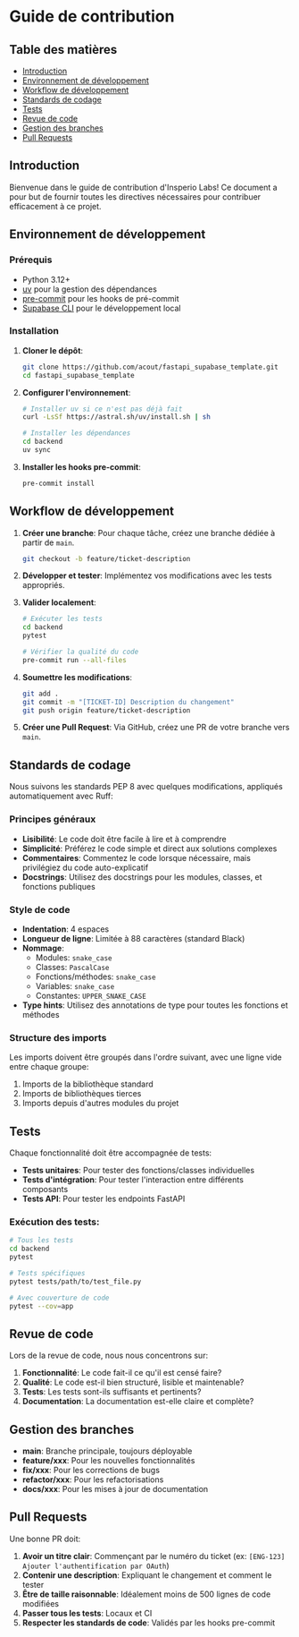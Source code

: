 # Guide de contribution

## Table des matières

- [Introduction](#introduction)
- [Environnement de développement](#environnement-de-développement)
- [Workflow de développement](#workflow-de-développement)
- [Standards de codage](#standards-de-codage)
- [Tests](#tests)
- [Revue de code](#revue-de-code)
- [Gestion des branches](#gestion-des-branches)
- [Pull Requests](#pull-requests)

## Introduction

Bienvenue dans le guide de contribution d'Insperio Labs! Ce document a pour but de fournir toutes les directives nécessaires pour contribuer efficacement à ce projet.

## Environnement de développement

### Prérequis

- Python 3.12+
- [uv](https://github.com/astral-sh/uv) pour la gestion des dépendances
- [pre-commit](https://pre-commit.com/) pour les hooks de pré-commit
- [Supabase CLI](https://supabase.com/docs/guides/cli) pour le développement local

### Installation

1. **Cloner le dépôt**:
   ```bash
   git clone https://github.com/acout/fastapi_supabase_template.git
   cd fastapi_supabase_template
   ```

2. **Configurer l'environnement**:
   ```bash
   # Installer uv si ce n'est pas déjà fait
   curl -LsSf https://astral.sh/uv/install.sh | sh

   # Installer les dépendances
   cd backend
   uv sync
   ```

3. **Installer les hooks pre-commit**:
   ```bash
   pre-commit install
   ```

## Workflow de développement

1. **Créer une branche**: Pour chaque tâche, créez une branche dédiée à partir de `main`.
   ```bash
   git checkout -b feature/ticket-description
   ```

2. **Développer et tester**: Implémentez vos modifications avec les tests appropriés.

3. **Valider localement**:
   ```bash
   # Exécuter les tests
   cd backend
   pytest

   # Vérifier la qualité du code
   pre-commit run --all-files
   ```

4. **Soumettre les modifications**:
   ```bash
   git add .
   git commit -m "[TICKET-ID] Description du changement"
   git push origin feature/ticket-description
   ```

5. **Créer une Pull Request**: Via GitHub, créez une PR de votre branche vers `main`.

## Standards de codage

Nous suivons les standards PEP 8 avec quelques modifications, appliqués automatiquement avec Ruff:

### Principes généraux

- **Lisibilité**: Le code doit être facile à lire et à comprendre
- **Simplicité**: Préférez le code simple et direct aux solutions complexes
- **Commentaires**: Commentez le code lorsque nécessaire, mais privilégiez du code auto-explicatif
- **Docstrings**: Utilisez des docstrings pour les modules, classes, et fonctions publiques

### Style de code

- **Indentation**: 4 espaces
- **Longueur de ligne**: Limitée à 88 caractères (standard Black)
- **Nommage**:
  - Modules: `snake_case`
  - Classes: `PascalCase`
  - Fonctions/méthodes: `snake_case`
  - Variables: `snake_case`
  - Constantes: `UPPER_SNAKE_CASE`
- **Type hints**: Utilisez des annotations de type pour toutes les fonctions et méthodes

### Structure des imports

Les imports doivent être groupés dans l'ordre suivant, avec une ligne vide entre chaque groupe:
1. Imports de la bibliothèque standard
2. Imports de bibliothèques tierces
3. Imports depuis d'autres modules du projet

## Tests

Chaque fonctionnalité doit être accompagnée de tests:

- **Tests unitaires**: Pour tester des fonctions/classes individuelles
- **Tests d'intégration**: Pour tester l'interaction entre différents composants
- **Tests API**: Pour tester les endpoints FastAPI

### Exécution des tests:

```bash
# Tous les tests
cd backend
pytest

# Tests spécifiques
pytest tests/path/to/test_file.py

# Avec couverture de code
pytest --cov=app
```

## Revue de code

Lors de la revue de code, nous nous concentrons sur:

1. **Fonctionnalité**: Le code fait-il ce qu'il est censé faire?
2. **Qualité**: Le code est-il bien structuré, lisible et maintenable?
3. **Tests**: Les tests sont-ils suffisants et pertinents?
4. **Documentation**: La documentation est-elle claire et complète?

## Gestion des branches

- **main**: Branche principale, toujours déployable
- **feature/xxx**: Pour les nouvelles fonctionnalités
- **fix/xxx**: Pour les corrections de bugs
- **refactor/xxx**: Pour les refactorisations
- **docs/xxx**: Pour les mises à jour de documentation

## Pull Requests

Une bonne PR doit:

1. **Avoir un titre clair**: Commençant par le numéro du ticket (ex: `[ENG-123] Ajouter l'authentification par OAuth`)
2. **Contenir une description**: Expliquant le changement et comment le tester
3. **Être de taille raisonnable**: Idéalement moins de 500 lignes de code modifiées
4. **Passer tous les tests**: Locaux et CI
5. **Respecter les standards de code**: Validés par les hooks pre-commit